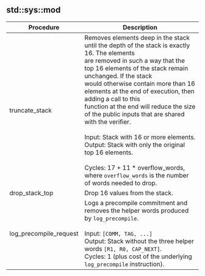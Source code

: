 
## std::sys::mod
| Procedure | Description |
| ----------- | ------------- |
| truncate_stack | Removes elements deep in the stack until the depth of the stack is exactly 16. The elements<br />are removed in such a way that the top 16 elements of the stack remain unchanged. If the stack<br />would otherwise contain more than 16 elements at the end of execution, then adding a call to this<br />function at the end will reduce the size of the public inputs that are shared with the verifier.<br /><br />Input: Stack with 16 or more elements.<br />Output: Stack with only the original top 16 elements.<br /><br />Cycles: 17 + 11 * overflow_words, where `overflow_words` is the number of words needed to drop.<br /> |
| drop_stack_top | Drop 16 values from the stack.<br /> |
| log_precompile_request | Logs a precompile commitment and removes the helper words produced by `log_precompile`.<br /><br />Input: `[COMM, TAG, ...]`<br />Output: Stack without the three helper words `[R1, R0, CAP_NEXT]`.<br />Cycles: 1 (plus cost of the underlying `log_precompile` instruction).<br /> |
